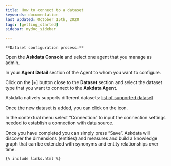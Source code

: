 ```yaml
---
title: How to connect to a dataset
keywords: documentation
last_updated: October 15th, 2020
tags: [getting_started]
sidebar: mydoc_sidebar

---
```


    **Dataset configuration process:**

Open the **Askdata Console** and select one agent that you manage as admin.

In your **Agent Detail** section of the Agent to whom you want to configure.

Click on the [+] button close to the **Dataset** section and select the dataset type that you want to connect to the **Askdata Agent**.

Askdata natively supports different datasets: [list of supported dataset](/datasets)

Once the new dataset is added, you can click on the icon.

In the contextual menu select “Connection” to input the connection settings needed to establish a connection with data source.

Once you have completed you can simply press “Save”. Askdata will discover the dimensions (entities) and measures and build a knowledge graph that can be extended with synonyms and entity relationships over time.

  




    {% include links.html %}

    